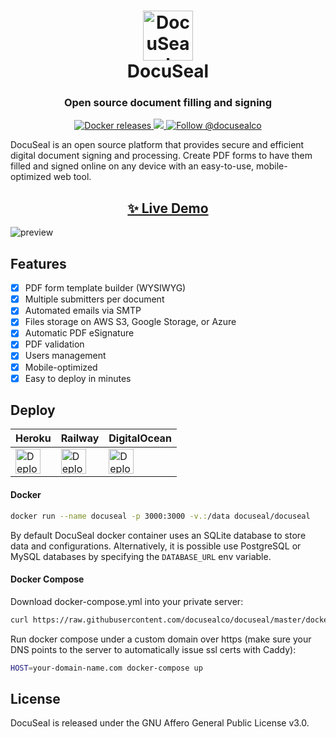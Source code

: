 <h1 align="center" style="border-bottom: none">
  <div>
    <a href="https://www.docuseal.co">
      <img  alt="DocuSeal" src="https://github.com/docusealco/docuseal/assets/5418788/c12cd051-81cd-4402-bc3a-92f2cfdc1b06" width="80" />
      <br>
    </a>
    DocuSeal
  </div>
</h1>
<h3 align="center">
  Open source document filling and signing
</h3>
<p align="center">
  <a href="https://hub.docker.com/r/docuseal/docuseal">
    <img alt="Docker releases" src="https://img.shields.io/docker/v/docuseal/docuseal">
  </a>
  <a href="https://discord.com/invite/B5wg5wKk">
    <img src="https://img.shields.io/discord/1125112641170448454?logo=discord"/>
  </a>
  <a href="https://twitter.com/intent/follow?screen_name=docusealco">
    <img src="https://img.shields.io/twitter/follow/docusealco?style=social" alt="Follow @docusealco" />
  </a>
</p>
<p>
DocuSeal is an open source platform that provides secure and efficient digital document signing and processing. Create PDF forms to have them filled and signed online on any device with an easy-to-use, mobile-optimized web tool.
</p>
<h2 align="center">
  <a href="https://demo.docuseal.co">✨ Live Demo</a>
</h2>

![preview](https://github.com/docusealco/docuseal/assets/5418788/d7a74971-c196-427a-972e-b16eab1ad738)

## Features
- [x] PDF form template builder (WYSIWYG)
- [x] Multiple submitters per document
- [x] Automated emails via SMTP
- [x] Files storage on AWS S3, Google Storage, or Azure
- [x] Automatic PDF eSignature
- [x] PDF validation
- [x] Users management
- [x] Mobile-optimized
- [x] Easy to deploy in minutes

## Deploy

| Heroku                                                                       | Railway                                                                      | DigitalOcean                                                                 |
| ---------------------------------------------------------------------------- | --------------------------------------------------------------------------- | --------------------------------------------------------------------------- |
| [<img alt="Deploy on Heroku" src="https://www.herokucdn.com/deploy/button.svg" height="40">](https://heroku.com/deploy?template=https://github.com/docusealco/docuseal-heroku)   | [<img alt="Deploy on Railway" src="https://railway.app/button.svg" height="40">](https://railway.app/template/IGoDnc?referralCode=ruU7JR)             | [<img alt="Deploy on DigitalOcean" src="https://www.deploytodo.com/do-btn-blue.svg" height="40">](https://cloud.digitalocean.com/apps/new?repo=https://github.com/docusealco/docuseal/tree/master&refcode=421d50f53990) |


#### Docker

```sh
docker run --name docuseal -p 3000:3000 -v.:/data docuseal/docuseal
```

By default DocuSeal docker container uses an SQLite database to store data and configurations. Alternatively, it is possible use PostgreSQL or MySQL databases by specifying the `DATABASE_URL` env variable.

#### Docker Compose

Download docker-compose.yml into your private server:
```sh
curl https://raw.githubusercontent.com/docusealco/docuseal/master/docker-compose.yml > docker-compose.yml
```

Run docker compose under a custom domain over https (make sure your DNS points to the server to automatically issue ssl certs with Caddy):
```sh
HOST=your-domain-name.com docker-compose up
```

## License

DocuSeal is released under the GNU Affero General Public License v3.0.
